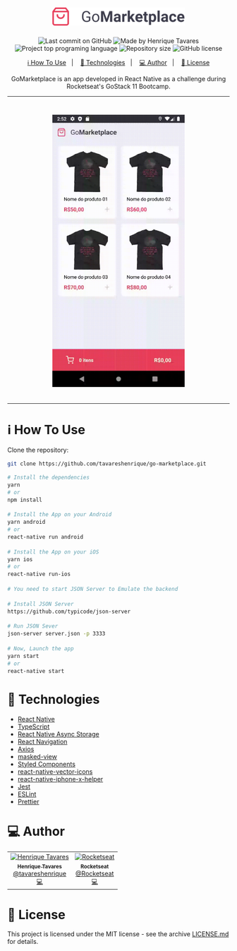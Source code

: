 <h1 align="center">
  <img alt="GoMarketplace" title="GoMarketplace" src="src/assets/logo@2x.png" width="300px" />
</h1>

<p align="center">
  <img alt="Last commit on GitHub" src="https://img.shields.io/github/last-commit/tavareshenrique/go-marketplace?color=7D40E7" />
  <img alt="Made by Henrique Tavares" src="https://img.shields.io/badge/made%20by-Rocketseat-%20?color=7D40E7" />
  <img alt="Project top programing language" src="https://img.shields.io/github/languages/top/tavareshenrique/go-marketplace?color=7D40E7">
  <img alt="Repository size" src="https://img.shields.io/github/repo-size/tavareshenrique/go-marketplace?color=7D40E7">
  <img alt="GitHub license" src="https://img.shields.io/github/license/tavareshenrique/go-marketplace?color=7D40E7">
</p>

<p align="center">
  <a href="#information_source-how-to-use">ℹ️ How To Use</a>&nbsp;&nbsp;&nbsp;|&nbsp;&nbsp;&nbsp;
  <a href="#rocket-technologies">🚀 Technologies</a>&nbsp;&nbsp;&nbsp;|&nbsp;&nbsp;&nbsp;
  <a href="#computer-author">💻 Author</a>&nbsp;&nbsp;&nbsp;|&nbsp;&nbsp;&nbsp;
  <a href="#memo-license">📝 License</a>
</p>

<p align="center">
  GoMarketplace is an app developed in React Native as a challenge during Rocketseat's GoStack 11 Bootcamp.
</p>

---

<h1 align="center">
  <img alt="Demonstration" style="margin: 2px" title="Demonstration" src="assets/1.gif" width="300px" />

---

# :information_source: How To Use

Clone the repository:

```bash
git clone https://github.com/tavareshenrique/go-marketplace.git
```

```bash
# Install the dependencies
yarn
# or
npm install

# Install the App on your Android
yarn android
# or
react-native run android

# Install the App on your iOS
yarn ios
# or
react-native run-ios

# You need to start JSON Server to Emulate the backend

# Install JSON Server
https://github.com/typicode/json-server

# Run JSON Sever
json-server server.json -p 3333

# Now, Launch the app
yarn start
# or
react-native start
```

# :rocket: Technologies

- [React Native](https://reactnative.dev/)
- [TypeScript](https://github.com/microsoft/TypeScript)
- [React Native Async Storage](https://github.com/react-native-community/async-storage)
- [React Navigation](https://reactnavigation.org/)
- [Axios](https://github.com/axios/axios)
- [masked-view](https://github.com/react-native-community/react-native-masked-view)
- [Styled Components](https://www.styled-components.com/)
- [react-native-vector-icons](https://github.com/oblador/react-native-vector-icons)
- [react-native-iphone-x-helper](https://github.com/ptelad/react-native-iphone-x-helper)
- [Jest](https://jestjs.io/)
- [ESLint](https://eslint.org/)
- [Prettier](https://prettier.io/)

# :computer: Author

<table>
  <tr>
    <td align="center">
      <a href="http://github.com/tavareshenrique/">
        <img src="https://avatars1.githubusercontent.com/u/27022914?v=4" width="100px;" alt="Henrique Tavares"/>
        <br />
        <sub>
          <b>Henrique Tavares</b>
        </sub>
       </a>
       <br />
       <a href="https://www.linkedin.com/in/tavareshenrique/" title="Linkedin">@tavareshenrique</a>
       <br />
       <a href="https://github.com/tavareshenrique/
                feet-app/commits?author=tavareshenrique" title="Code">💻</a>
    </td>
    <td align="center">
      <a href="https://github.com/Rocketseat/">
        <img src="https://avatars0.githubusercontent.com/u/28929274?s=200&v=4" width="100px;" alt="Rocketseat"/>
        <br />
        <sub>
          <b>Rocketseat</b>
        </sub>
       </a>
       <br />
       <a href="https://www.linkedin.com/in/tavareshenrique/" title="Linkedin">@Rocketseat</a>
       <br />
       <a href="https://github.com/tavareshenrique/go-marketplace/commits?author=tavareshenrique" title="Code">💻</a>
    </td>
  </tr>
</table>

# :memo: License

This project is licensed under the MIT license - see the archive [LICENSE.md](https://github.com/tavareshenrique/go-marketplace/blob/master/LICENSE.md) for details.
